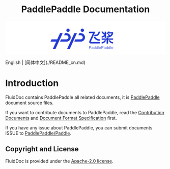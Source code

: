 <h1 align="center">PaddlePaddle Documentation</h1>
<p align="center">
<img align="center" src="doc/imgs/logo.png", width=1600>
<p>
English | [简体中文](./README_cn.md)

# Introduction

FluidDoc contains PaddlePaddle all related documents, it is [PaddlePaddle](https://www.paddlepaddle.org.cn) document source files.

If you want to contribute documents to PaddlePaddle, read the [Contribution Documents](./CONTRIBUTING_DOC.md) and [Document Format Specification](./docs_style.md) first.

If you have any issue about PaddlePaddle, you can submit documents ISSUE to [PaddlePaddle/Paddle](https://github.com/PaddlePaddle/Paddle/issues/new?assignees=&labels=&template=---document-issue-.md).

## Copyright and License
FluidDoc is provided under the [Apache-2.0 license](LICENSE).
